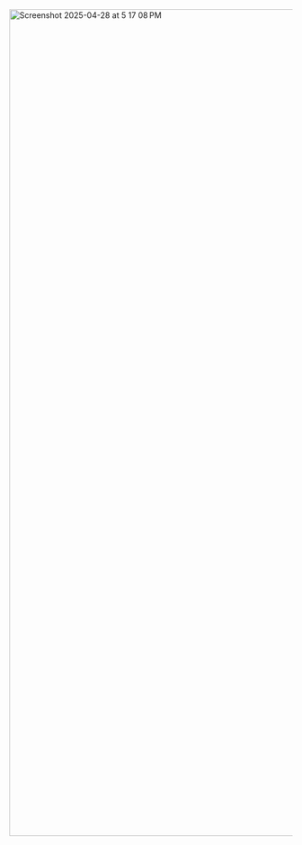 <img width="1470" alt="Screenshot 2025-04-28 at 5 17 08 PM" src="https://github.com/user-attachments/assets/4f2fa2ad-a875-43dd-9135-c87a80b6db35" />
